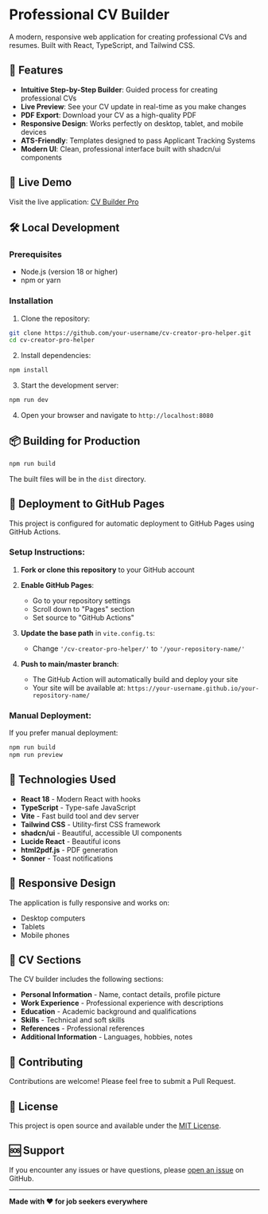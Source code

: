 
# Professional CV Builder

A modern, responsive web application for creating professional CVs and resumes. Built with React, TypeScript, and Tailwind CSS.

## 🌟 Features

- **Intuitive Step-by-Step Builder**: Guided process for creating professional CVs
- **Live Preview**: See your CV update in real-time as you make changes
- **PDF Export**: Download your CV as a high-quality PDF
- **Responsive Design**: Works perfectly on desktop, tablet, and mobile devices
- **ATS-Friendly**: Templates designed to pass Applicant Tracking Systems
- **Modern UI**: Clean, professional interface built with shadcn/ui components

## 🚀 Live Demo

Visit the live application: [CV Builder Pro](https://your-username.github.io/cv-creator-pro-helper/)

## 🛠️ Local Development

### Prerequisites

- Node.js (version 18 or higher)
- npm or yarn

### Installation

1. Clone the repository:
```bash
git clone https://github.com/your-username/cv-creator-pro-helper.git
cd cv-creator-pro-helper
```

2. Install dependencies:
```bash
npm install
```

3. Start the development server:
```bash
npm run dev
```

4. Open your browser and navigate to `http://localhost:8080`

## 📦 Building for Production

```bash
npm run build
```

The built files will be in the `dist` directory.

## 🚀 Deployment to GitHub Pages

This project is configured for automatic deployment to GitHub Pages using GitHub Actions.

### Setup Instructions:

1. **Fork or clone this repository** to your GitHub account

2. **Enable GitHub Pages**:
   - Go to your repository settings
   - Scroll down to "Pages" section
   - Set source to "GitHub Actions"

3. **Update the base path** in `vite.config.ts`:
   - Change `'/cv-creator-pro-helper/'` to `'/your-repository-name/'`

4. **Push to main/master branch**:
   - The GitHub Action will automatically build and deploy your site
   - Your site will be available at: `https://your-username.github.io/your-repository-name/`

### Manual Deployment:

If you prefer manual deployment:

```bash
npm run build
npm run preview
```

## 🔧 Technologies Used

- **React 18** - Modern React with hooks
- **TypeScript** - Type-safe JavaScript
- **Vite** - Fast build tool and dev server
- **Tailwind CSS** - Utility-first CSS framework
- **shadcn/ui** - Beautiful, accessible UI components
- **Lucide React** - Beautiful icons
- **html2pdf.js** - PDF generation
- **Sonner** - Toast notifications

## 📱 Responsive Design

The application is fully responsive and works on:
- Desktop computers
- Tablets
- Mobile phones

## 🎨 CV Sections

The CV builder includes the following sections:
- **Personal Information** - Name, contact details, profile picture
- **Work Experience** - Professional experience with descriptions
- **Education** - Academic background and qualifications
- **Skills** - Technical and soft skills
- **References** - Professional references
- **Additional Information** - Languages, hobbies, notes

## 🤝 Contributing

Contributions are welcome! Please feel free to submit a Pull Request.

## 📄 License

This project is open source and available under the [MIT License](LICENSE).

## 🆘 Support

If you encounter any issues or have questions, please [open an issue](https://github.com/your-username/cv-creator-pro-helper/issues) on GitHub.

---

**Made with ❤️ for job seekers everywhere**
